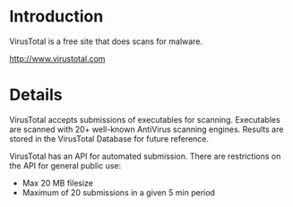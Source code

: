 # Introduction #

VirusTotal is a free site that does scans for malware.

http://www.virustotal.com


# Details #

VirusTotal accepts submissions of executables for scanning. Executables are scanned with 20+ well-known AntiVirus scanning engines. Results are stored in the VirusTotal Database for future reference.

VirusTotal has an API for automated submission. There are restrictions on the API for general public use:
  * Max 20 MB filesize
  * Maximum of 20 submissions in a given 5 min period